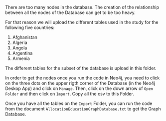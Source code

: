 There are too many nodes in the database. The creation of the relationship between all the nodes of the Database can get to be too heavy. 

For that reason we will upload the different tables used in the study for the following five countries: 

1. Afghanistan
2. Algeria
3. Angola
4. Argentina
5. Armenia

The different tables for the subset of the database is upload in this folder. 

In order to get the nodes once you run the code in Neo4j, you need to click on the three dots on the upper rigth corner of the Database (in the Neo4j Deskop App) and click on `Manage`. Then, click on the down arrow of `Open Folder` and then click on `Import`. Copy all the csv to this Folder.

Once you have all the tables on the `Import` Folder, you can run the code from the document `AllocationEducationGraphDatabase.txt` to get the Graph Database.
